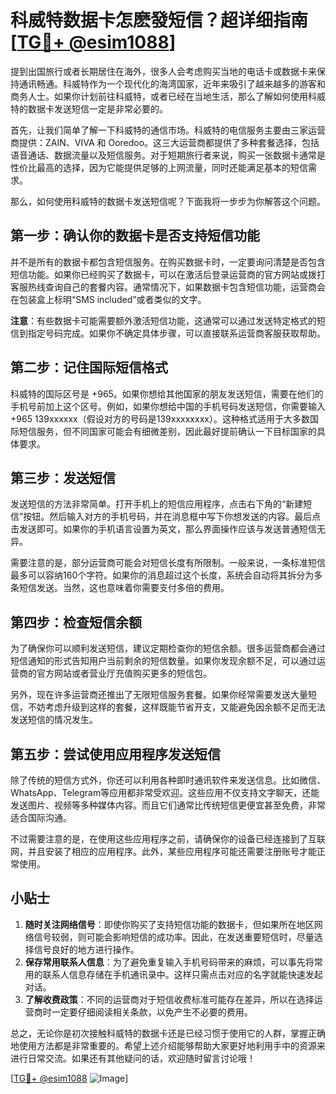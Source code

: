 # 科威特数据卡怎麽發短信？超详细指南[[TG💪+ @esim1088](https://t.me/s/esim1088)]

提到出国旅行或者长期居住在海外，很多人会考虑购买当地的电话卡或数据卡来保持通讯畅通。科威特作为一个现代化的海湾国家，近年来吸引了越来越多的游客和商务人士。如果你计划前往科威特，或者已经在当地生活，那么了解如何使用科威特的数据卡发送短信一定是非常必要的。

首先，让我们简单了解一下科威特的通信市场。科威特的电信服务主要由三家运营商提供：ZAIN、VIVA 和 Ooredoo。这三大运营商都提供了多种套餐选择，包括语音通话、数据流量以及短信服务。对于短期旅行者来说，购买一张数据卡通常是性价比最高的选择，因为它能提供足够的上网流量，同时还能满足基本的短信需求。

那么，如何使用科威特的数据卡发送短信呢？下面我将一步步为你解答这个问题。

## 第一步：确认你的数据卡是否支持短信功能

并不是所有的数据卡都包含短信服务。在购买数据卡时，一定要询问清楚是否包含短信功能。如果你已经购买了数据卡，可以在激活后登录运营商的官方网站或拨打客服热线查询自己的套餐内容。通常情况下，如果数据卡包含短信功能，运营商会在包装盒上标明“SMS included”或者类似的文字。

**注意**：有些数据卡可能需要额外激活短信功能，这通常可以通过发送特定格式的短信到指定号码完成。如果你不确定具体步骤，可以直接联系运营商客服获取帮助。

## 第二步：记住国际短信格式

科威特的国际区号是 +965。如果你想给其他国家的朋友发送短信，需要在他们的手机号前加上这个区号。例如，如果你想给中国的手机号码发送短信，你需要输入 +965 139xxxxxx（假设对方的号码是139xxxxxxxx）。这种格式适用于大多数国际短信服务，但不同国家可能会有细微差别，因此最好提前确认一下目标国家的具体要求。

## 第三步：发送短信

发送短信的方法非常简单。打开手机上的短信应用程序，点击右下角的“新建短信”按钮。然后输入对方的手机号码，并在消息框中写下你想发送的内容。最后点击发送即可。如果你的手机语言设置为英文，那么界面操作应该与发送普通短信无异。

需要注意的是，部分运营商可能会对短信长度有所限制。一般来说，一条标准短信最多可以容纳160个字符。如果你的消息超过这个长度，系统会自动将其拆分为多条短信发送。当然，这也意味着你需要支付多倍的费用。

## 第四步：检查短信余额

为了确保你可以顺利发送短信，建议定期检查你的短信余额。很多运营商都会通过短信通知的形式告知用户当前剩余的短信数量。如果你发现余额不足，可以通过运营商的官方网站或者营业厅充值购买更多的短信包。

另外，现在许多运营商还推出了无限短信服务套餐。如果你经常需要发送大量短信，不妨考虑升级到这样的套餐，这样既能节省开支，又能避免因余额不足而无法发送短信的情况发生。

## 第五步：尝试使用应用程序发送短信

除了传统的短信方式外，你还可以利用各种即时通讯软件来发送信息。比如微信、WhatsApp、Telegram等应用都非常受欢迎。这些应用不仅支持文字聊天，还能发送图片、视频等多种媒体内容。而且它们通常比传统短信更便宜甚至免费，非常适合国际沟通。

不过需要注意的是，在使用这些应用程序之前，请确保你的设备已经连接到了互联网，并且安装了相应的应用程序。此外，某些应用程序可能还需要注册账号才能正常使用。

## 小贴士

1. **随时关注网络信号**：即使你购买了支持短信功能的数据卡，但如果所在地区网络信号较弱，则可能会影响短信的成功率。因此，在发送重要短信时，尽量选择信号良好的地方进行操作。
2. **保存常用联系人信息**：为了避免重复输入手机号码带来的麻烦，可以事先将常用的联系人信息存储在手机通讯录中。这样只需点击对应的名字就能快速发起对话。
3. **了解收费政策**：不同的运营商对于短信收费标准可能存在差异，所以在选择运营商时一定要仔细阅读相关条款，以免产生不必要的费用。

总之，无论你是初次接触科威特的数据卡还是已经习惯于使用它的人群，掌握正确地使用方法都是非常重要的。希望上述介绍能够帮助大家更好地利用手中的资源来进行日常交流。如果还有其他疑问的话，欢迎随时留言讨论哦！

[[TG💪+ @esim1088](https://t.me/s/esim1088) ![Image](https://i.postimg.cc/4NQfJmqS/Snipaste-2025-05-13-00-14-12.png)]